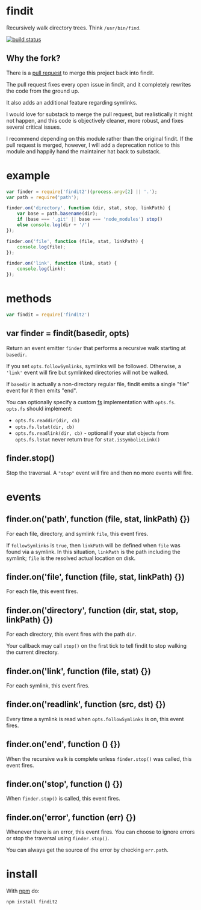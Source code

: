 # findit

Recursively walk directory trees. Think `/usr/bin/find`.

[![build status](https://secure.travis-ci.org/andrewrk/node-findit.png)](http://travis-ci.org/andrewrk/node-findit)

## Why the fork?

There is a [pull request](https://github.com/substack/node-findit/pull/34) to
merge this project back into findit.

The pull request fixes every open issue in findit, and it completely rewrites
the code from the ground up.

It also adds an additional feature regarding symlinks.

I would love for substack to merge the pull request, but realistically it might
not happen, and this code is objectively cleaner, more robust, and fixes
several critical issues.

I recommend depending on this module rather than the original findit. If the
pull request is merged, however, I will add a deprecation notice to this module
and happily hand the maintainer hat back to substack.

# example

``` js
var finder = require('findit2')(process.argv[2] || '.');
var path = require('path');

finder.on('directory', function (dir, stat, stop, linkPath) {
    var base = path.basename(dir);
    if (base === '.git' || base === 'node_modules') stop()
    else console.log(dir + '/')
});

finder.on('file', function (file, stat, linkPath) {
    console.log(file);
});

finder.on('link', function (link, stat) {
    console.log(link);
});
```

# methods

``` js
var findit = require('findit2')
```

## var finder = findit(basedir, opts)

Return an event emitter `finder` that performs a recursive walk starting at
`basedir`.

If you set `opts.followSymlinks`, symlinks will be followed. Otherwise, a
`'link'` event will fire but symlinked directories will not be walked.

If `basedir` is actually a non-directory regular file, findit emits a single
"file" event for it then emits "end".

You can optionally specify a custom
[fs](http://nodejs.org/docs/latest/api/fs.html)
implementation with `opts.fs`. `opts.fs` should implement:

* `opts.fs.readdir(dir, cb)`
* `opts.fs.lstat(dir, cb)`
* `opts.fs.readlink(dir, cb)` - optional if your stat objects from
`opts.fs.lstat` never return true for `stat.isSymbolicLink()`

## finder.stop()

Stop the traversal. A `"stop"` event will fire and then no more events will
fire.

# events

## finder.on('path', function (file, stat, linkPath) {})

For each file, directory, and symlink `file`, this event fires.

If `followSymlinks` is `true`, then `linkPath` will be defined when `file`
was found via a symlink. In this situation, `linkPath` is the path including
the symlink; `file` is the resolved actual location on disk.

## finder.on('file', function (file, stat, linkPath) {})

For each file, this event fires.

## finder.on('directory', function (dir, stat, stop, linkPath) {})

For each directory, this event fires with the path `dir`.

Your callback may call `stop()` on the first tick to tell findit to stop walking
the current directory.

## finder.on('link', function (file, stat) {})

For each symlink, this event fires.

## finder.on('readlink', function (src, dst) {})

Every time a symlink is read when `opts.followSymlinks` is on, this event fires.

## finder.on('end', function () {})

When the recursive walk is complete unless `finder.stop()` was called, this
event fires.

## finder.on('stop', function () {})

When `finder.stop()` is called, this event fires.

## finder.on('error', function (err) {})

Whenever there is an error, this event fires. You can choose to ignore errors or
stop the traversal using `finder.stop()`.

You can always get the source of the error by checking `err.path`.

# install

With [npm](https://npmjs.org) do:

```
npm install findit2
```
